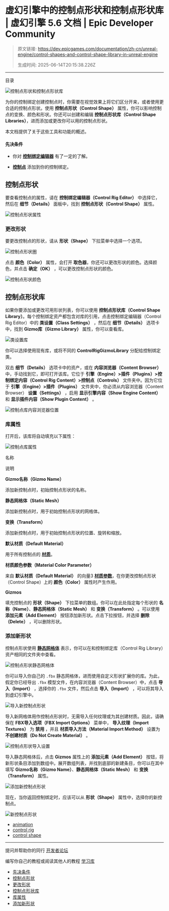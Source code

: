 # 虚幻引擎中的控制点形状和控制点形状库 | 虚幻引擎 5.6 文档 | Epic Developer Community

> 原文链接: https://dev.epicgames.com/documentation/zh-cn/unreal-engine/control-shapes-and-control-shape-library-in-unreal-engine
> 
> 生成时间: 2025-06-14T20:15:38.226Z

---

目录

![控制点形状和控制点形状库](https://dev.epicgames.com/community/api/documentation/image/25702a20-7c10-45a1-b3dc-3d304832e4c5?resizing_type=fill&width=1920&height=335)

为你的控制绑定创建控制点时，你需要在视觉效果上将它们区分开来，或者使用更合适的控制点形状。使用 **控制点形状（Control Shape）** 属性，你可以影响控制点的变换、颜色和形状。你还可以创建和编辑 **控制点形状库（Control Shape Libraries）**，进而添加或更改你可以用的控制点形状。

本文档提供了关于这些工具和功能的概述。

#### 先决条件

-   你对 **[控制绑定编辑器](/documentation/zh-cn/unreal-engine/rigging-with-control-rig-in-unreal-engine)** 有了一定的了解。
    
-   **[控制点](/documentation/zh-cn/unreal-engine/controls-bones-and-nulls-in-control-rig-in-unreal-engine)** 添加到你的控制绑定。
    

## 控制点形状

要查看控制点的属性，请在 **控制绑定编辑器（Control Rig Editor）** 中选择它，然后在 **细节（Details）** 面板中，找到 **控制点形状（Control Shape）** 属性。

![控制点形状属性](https://d1iv7db44yhgxn.cloudfront.net/documentation/images/d935775f-74ba-48a3-85b4-484ff53b04ee/properties.png)

### 更改形状

要更改控制点的形状，请从 **形状（Shape）** 下拉菜单中选择一个选项。

![控制点形状圏](https://d1iv7db44yhgxn.cloudfront.net/documentation/images/86993c99-9ac9-4d03-86fa-a3244d45f837/shape.png)

点击 **颜色（Color）** 属性，会打开 **取色器**，你还可以更改形状的颜色。选择颜色，并点击 **确定（OK）** ，可以更改控制点形状的颜色。

![控制点形状颜色](https://d1iv7db44yhgxn.cloudfront.net/documentation/images/fa6f08d5-281b-45e5-be9c-a4d778bdc681/color.png)

## 控制点形状库

如果你要添加或更改可用形状列表，你可以使用 **控制点形状库（Control Shape Library）**。每个控制绑定资产都包含对库的引用，点击控制绑定编辑器（Control Rig Editor）中的 **类设置（Class Settings）** ，然后在 **细节（Details）** 选项卡中，找到 **Gizmo库（Gizmo Library）** 属性，你可以查看库。

![类设置库](https://d1iv7db44yhgxn.cloudfront.net/documentation/images/41d96cdd-2eff-46f2-b3a2-f96adfc70b36/library1.png)

你可以选择使用现有库，或将不同的 **ControlRigGizmoLibrary** 分配给控制绑定类。

双击 **细节（Details）** 选项卡中的资产，或在 **内容浏览器（Content Browser）** 中，手动找到它，即可打开该库。它位于 **引擎（Engine）>插件（Plugins）>控制绑定内容（Control Rig Content）>控制点（Controls）** 文件夹中。因为它位于 **引擎（Engine）>插件（Plugins）** 文件夹中，你必须从内容浏览器（Content Browser） **设置（Settings）** ，启用 **显示引擎内容（Show Engine Content）** 和 **显示插件内容（Show Plugin Content）** 。

![控制点库内容浏览器位置](https://d1iv7db44yhgxn.cloudfront.net/documentation/images/aa1dc381-ace1-457b-96fc-255cc2ce638c/library2.png)

### 库属性

打开后，该库将自动填充以下属性：

![控制点库属性](https://d1iv7db44yhgxn.cloudfront.net/documentation/images/b6a9ebc2-c4bd-4df2-96e8-fc8d7f0d866e/library3.png)

名称

说明

**Gizmo名称（Gizmo Name）**

添加新控制点时，初始控制点形状的名称。

**静态网格体（Static Mesh）**

添加新控制点时，用于初始控制点形状的网格体。

**变换（Transform）**

添加新控制点时，用于初始控制点形状的位置、旋转和缩放。

**默认材质（Default Material）**

用于所有控制点的 **[材质](/documentation/404)**。

**材质颜色参数（Material Color Parameter）**

来自 **默认材质（Default Material）** 的向量3 **[材质参数](/documentation/zh-cn/unreal-engine/instanced-materials-in-unreal-engine#materialparameterization)**，在你更改控制点形状（Control Shape）上的 **颜色（Color）** 属性时产生作用。

**Gizmos**

填充控制点的 **形状（Shape）** 下拉菜单的数组。你可以在此处指定每个形状的 **名称（Name）**、**静态网格体（Static Mesh）** 和 **变换（Transform）** 。可以使用 **添加元素（Add Element）** 按钮添加新形状。点击下拉按钮，并选择 **删除（Delete）** ，可以删除形状。

### 添加新形状

控制点形状使用 **[静态网格体](/documentation/zh-cn/unreal-engine/static-meshes)** 表示，你可以在和控制绑定库（Control Rig Library）资产相同的文件夹中查看。

![控制点形状静态网格体](https://d1iv7db44yhgxn.cloudfront.net/documentation/images/cc481055-c5c6-44c9-b7b8-48b5292e98f8/meshes.png)

你可以导入你自己的 `.fbx` 静态网格体，进而使用自定义形状扩展你的库。为此，假定你已经导出 `.fbx` 模型文件，在内容浏览器（Content Browser）中，点击 **导入（Import）** ，选择你的 `.fbx` 文件，然后点击 **导入（Import）** ，可以将其导入到虚幻引擎中。

![导入新控制点形状](https://d1iv7db44yhgxn.cloudfront.net/documentation/images/ad8cfcf9-5077-4520-bff9-0a347e35e997/import1.png)

导入新网格体用作控制点形状时，无需导入任何纹理或为其创建材质。因此，请确保在 **FBX导入选项（FBX Import Options）** 菜单中， **导入纹理（Import Textures）** 为 **禁用** ，并且 **材质导入方法（Material Import Method）** 设置为 **不创建材质（Do Not Create Material）** 。

![控制点形状导入设置](https://d1iv7db44yhgxn.cloudfront.net/documentation/images/5c507c64-1341-42a5-8905-83f1ffebff61/import2.png)

导入静态网格体后，点击 **Gizmos** 属性上的 **添加元素（Add Element）** 按钮，将新形状条目添加到数组中。展开数组列表，并找到底部的新建条目，你可以在其中填写 **Gizmo名称（Gizmo Name）**、**静态网格体（Static Mesh）** 和 **变换（Transform）** 属性。

![添加新控制点形状](https://d1iv7db44yhgxn.cloudfront.net/documentation/images/a56b8a3d-0e35-4310-9b23-69b8b99f2244/addshape.png)

现在，当你返回控制绑定时，应该可以从 **形状（Shape）** 属性中，选择你的新控制点。

![新控制点形状](https://d1iv7db44yhgxn.cloudfront.net/documentation/images/867a93dc-adb3-41c6-ac26-cff1cf0291a9/myshape.png)

-   [animation](https://dev.epicgames.com/community/search?query=animation)
-   [control rig](https://dev.epicgames.com/community/search?query=control%20rig)
-   [control shape](https://dev.epicgames.com/community/search?query=control%20shape)

* * *

提问并帮助你的同行 [开发者论坛](https://forums.unrealengine.com/categories?tag=unreal-engine)

编写你自己的教程或阅读其他人的教程 [学习库](https://dev.epicgames.com/community/unreal-engine/learning)

-   [先决条件](/documentation/zh-cn/unreal-engine/control-shapes-and-control-shape-library-in-unreal-engine#%E5%85%88%E5%86%B3%E6%9D%A1%E4%BB%B6)
-   [控制点形状](/documentation/zh-cn/unreal-engine/control-shapes-and-control-shape-library-in-unreal-engine#%E6%8E%A7%E5%88%B6%E7%82%B9%E5%BD%A2%E7%8A%B6)
-   [更改形状](/documentation/zh-cn/unreal-engine/control-shapes-and-control-shape-library-in-unreal-engine#%E6%9B%B4%E6%94%B9%E5%BD%A2%E7%8A%B6)
-   [控制点形状库](/documentation/zh-cn/unreal-engine/control-shapes-and-control-shape-library-in-unreal-engine#%E6%8E%A7%E5%88%B6%E7%82%B9%E5%BD%A2%E7%8A%B6%E5%BA%93)
-   [库属性](/documentation/zh-cn/unreal-engine/control-shapes-and-control-shape-library-in-unreal-engine#%E5%BA%93%E5%B1%9E%E6%80%A7)
-   [添加新形状](/documentation/zh-cn/unreal-engine/control-shapes-and-control-shape-library-in-unreal-engine#%E6%B7%BB%E5%8A%A0%E6%96%B0%E5%BD%A2%E7%8A%B6)